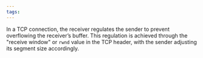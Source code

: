 ```yaml
---
tags:
---
```

In a TCP connection, the receiver regulates the sender to prevent overflowing the receiver’s buffer. This regulation is achieved through the "receive window" or `rwnd` value in the TCP header, with the sender adjusting its segment size accordingly.